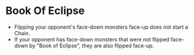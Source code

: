 # Book Of Eclipse

*   Flipping your opponent's face-down monsters face-up does not start a Chain.
*   If your opponent has face-down monsters that were not flipped face-down by "Book of Eclipse", they are also flipped face-up.
